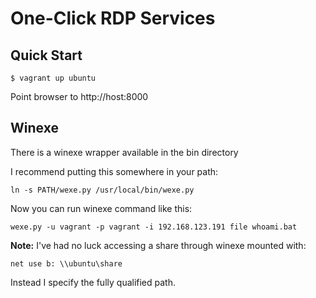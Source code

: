 # One-Click RDP Services

## Quick Start

```
$ vagrant up ubuntu
```

Point browser to http://host:8000

## Winexe

There is a winexe wrapper available in the bin directory

I recommend putting this somewhere in your path:

```
ln -s PATH/wexe.py /usr/local/bin/wexe.py
```

Now you can run winexe command like this:
```
wexe.py -u vagrant -p vagrant -i 192.168.123.191 file whoami.bat
```


**Note:** I've had no luck accessing a share through winexe mounted
  with:
```
net use b: \\ubuntu\share
```
Instead I specify the fully qualified path.
